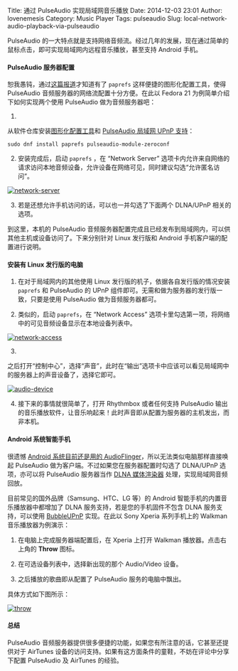 Title: 通过 PulseAudio 实现局域网音乐播放
Date: 2014-12-03 23:01
Author: lovenemesis
Category: Music Player
Tags: pulseaudio
Slug: local-network-audio-playback-via-pulseaudio

PulseAudio
的一大特点就是支持网络音频流。经过几年的发展，现在通过简单的鼠标点击，即可实现局域网内远程音乐播放，甚至支持
Android 手机。

#### PulseAudio 服务器配置 ####

恕我愚钝，通过[这篇报道](http://fedoramagazine.org/how-to-play-audio-on-another-fedora-system/)才知道有了
`paprefs` 这样便捷的图形化配置工具，使得 PulseAudio
音频服务器的网络流配置十分方便。在此以 Fedora 21
为例简单介绍下如何实现两个使用 PulseAudio 做为音频服务器吧：

1.
从软件仓库安装[图形化配置工具](https://apps.fedoraproject.org/packages/paprefs)和
[PulseAudio 局域网 UPnP
支持](https://apps.fedoraproject.org/packages/pulseaudio-module-zeroconf)：

`sudo dnf install paprefs pulseaudio-module-zeroconf`

2. 安装完成后，启动 `paprefs` ，在 “Network Server”
选项卡内允许来自网络的请求访问本地音频设备，允许设备在网络可见，同时建议勾选“允许匿名访问”。

[![network-server](http://lt-file.b0.upaiyun.com/files/2014/12/network-server1-300x158.png)](http://lt-file.b0.upaiyun.com/files/2014/12/network-server1.png)

3. 若是还想允许手机访问的话，可以也一并勾选了下面两个 DLNA/UPnP
相关的选项。

到这里，本机的 PulseAudio
音频服务器配置完成且已经发布到局域网内，可以供其他主机或设备访问了。下来分别针对
Linux 发行版和 Android 手机客户端的配置进行说明。

#### 安装有 Linux 发行版的电脑 ####

1. 在对于局域网内的其他使用 Linux 发行版的机子，依据各自发行版的情况安装
`paprefs` 和 PulseAudio 的 UPnP
组件即可。无需和做为服务器的发行版一致，只要是使用 PulseAudio
做为音频服务器都可。

2. 类似的，启动 `paprefs`，在 “Network Access”
选项卡里勾选第一项，将网络中的可见音频设备显示在本地设备列表中。

[![network-access](http://lt-file.b0.upaiyun.com/files/2014/12/network-access-300x158.png)](http://lt-file.b0.upaiyun.com/files/2014/12/network-access.png)

3.
之后打开“控制中心”，选择“声音”，此时在“输出”选项卡中应该可以看见局域网中的服务器上的声音设备了，选择它即可。

[![audio-device](http://lt-file.b0.upaiyun.com/files/2014/12/audio-device-300x222.png)](http://lt-file.b0.upaiyun.com/files/2014/12/audio-device.png)

4. 接下来的事情就很简单了，打开 Rhythmbox 或者任何支持 PulseAudio
输出的音乐播放软件，让音乐响起来！此时声音即从配置为服务器的主机发出，而非本机。

#### Android 系统智能手机 ####

很遗憾 [Android 系统目前还是用的
AudioFlinger](https://linuxtoy.org/archives/pulseaudio-vs-audioflinger.html)，所以无法类似电脑那样直接唤起
PulseAudio 做为客户端。不过如果您在服务器配置时勾选了 DLNA/UPnP
选项，亦可以将 PulseAudio 服务器当作 [DLNA
媒体渲染器](linuxtoy.org/archives/linux-dlna.html)
处理，实现局域网音频回放。

目前常见的国外品牌（Samsung、HTC、LG 等）的 Android
智能手机的内置音乐播放器中都增加了 DLNA 服务支持，若是您的手机固件不包含
DLNA 服务支持，可以使用
[BubbleUPnP](https://play.google.com/store/apps/details?id=com.bubblesoft.android.bubbleupnp)
实现。在此以 Sony Xperia 系列手机上的 Walkman 音乐播放器为例演示：

1. 在电脑上完成服务器端配置后，在 Xperia 上打开 Walkman
播放器。点击右上角的 **Throw** 图标。

2. 在可选设备列表中，选择新出现的那个 Audio/Video 设备。

3. 之后播放的歌曲即从配置了 PulseAudio 服务的电脑中飘出。

具体方式如下图所示：

[![throw](http://lt-file.b0.upaiyun.com/files/2014/12/throw-140x250.png)](http://lt-file.b0.upaiyun.com/files/2014/12/throw.png)

#### 总结 ####

PulseAudio
音频服务器提供很多便捷的功能，如果您有所注意的话，它甚至还提供对于
AirTunes 设备的访问支持。如果有这方面条件的童鞋，不妨在评论中分享下配置
PulseAudio 及 AirTunes 的经验。
